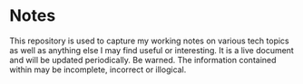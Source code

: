 # Notes

This repository is used to capture my working notes on various tech topics as well as anything else I may find useful or interesting. It is a live document and will be updated periodically. Be warned. The information contained within may be incomplete, incorrect or illogical.
